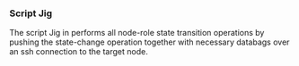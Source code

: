 ### Script Jig

The script Jig in performs all node-role state transition operations by pushing the state-change operation together with necessary databags over an ssh connection to the target node.

